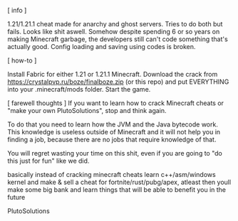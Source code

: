 [ info ]

1.21/1.21.1 cheat made for anarchy and ghost servers. Tries to do both but fails. Looks like shit aswell.
Somehow despite spending 6 or so years on making Minecraft garbage, the developers still can't code something that's actually good.
Config loading and saving using codes is broken.

[ how-to ]

Install Fabric for either 1.21 or 1.21.1 Minecraft.
Download the crack from https://crystalpvp.ru/boze/finalboze.zip (or this repo) and put EVERYTHING into your .minecraft/mods folder.
Start the game.

[ farewell thoughts ]
If you want to learn how to crack Minecraft cheats or "make your own PlutoSolutions", stop and think again.

To do that you need to learn how the JVM and the Java bytecode work. This knowledge is useless outside of Minecraft and it will not help you in finding a job, because there are no jobs that require knowledge of that.

You will regret wasting your time on this shit, even if you are going to "do this just for fun" like we did.

basically instead of cracking minecraft cheats learn c++/asm/windows kernel and make & sell a cheat for fortnite/rust/pubg/apex, atleast then youll make some big bank and learn things that will be able to benefit you in the future

PlutoSolutions
